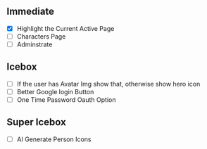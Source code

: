 ## Immediate

- [x] Highlight the Current Active Page
- [ ] Characters Page
- [ ] Adminstrate

## Icebox

- [ ] If the user has Avatar Img show that, otherwise show hero icon
- [ ] Better Google login Button
- [ ] One Time Password Oauth Option

## Super Icebox

- [ ] AI Generate Person Icons